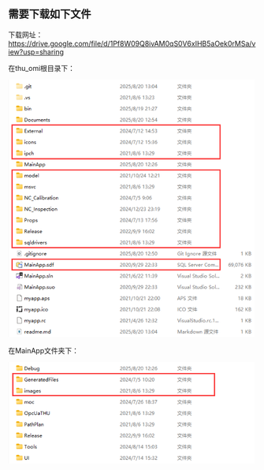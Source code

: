 ## 需要下载如下文件

下载网址：https://drive.google.com/file/d/1Pf8W09Q8ivAM0qS0V6xIHB5aOek0rMSa/view?usp=sharing

在thu_omi根目录下：

<img src="Documents/figs/need_download_1.png" alt="" width="500"/>

在MainApp文件夹下：

<img src="Documents/figs/need_download_2.png" alt="" width="500"/>




